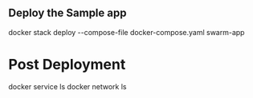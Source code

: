 ## Deploy the Sample app

docker stack deploy --compose-file docker-compose.yaml swarm-app

# Post Deployment

docker service ls
docker network ls

